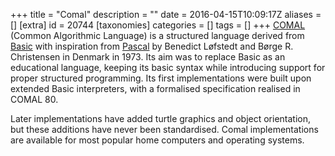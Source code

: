 +++
title = "Comal"
description = ""
date = 2016-04-15T10:09:17Z
aliases = []
[extra]
id = 20744
[taxonomies]
categories = []
tags = []
+++
[COMAL](https://en.wikipedia.org/wiki/COMAL) (Common Algorithmic Language) is a structured language derived from [Basic](https://rosettacode.org/wiki/Basic) with inspiration from [Pascal](https://rosettacode.org/wiki/Pascal) by Benedict Løfstedt and Børge R. Christensen in Denmark in 1973. Its aim was to replace Basic as an educational language, keeping its basic syntax while introducing support for proper structured programming. Its first implementations were built upon extended Basic interpreters, with a formalised specification realised in COMAL 80.

Later implementations have added turtle graphics and object orientation, but these additions have never been standardised. Comal implementations are available for most popular home computers and operating systems.
